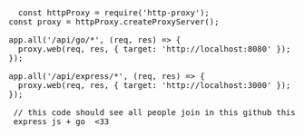             
 <pre>  const httpProxy = require('http-proxy');  
const proxy = httpProxy.createProxyServer();

app.all('/api/go/*', (req, res) => {
  proxy.web(req, res, { target: 'http://localhost:8080' });
});

app.all('/api/express/*', (req, res) => {
  proxy.web(req, res, { target: 'http://localhost:3000' });
});

 // this code should see all people join in this github this code is able   to expose both servers under one domain 
 express js + go  <33
 </pre>
